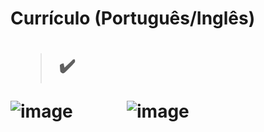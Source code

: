 <h1> Currículo (Português/Inglês) <h1> 

  > ✔️

![image](https://user-images.githubusercontent.com/79876042/181008328-e98e0647-4762-4a3d-a68d-f22929c7c423.png)
&nbsp;&nbsp;&nbsp;&nbsp;&nbsp;&nbsp;&nbsp;&nbsp;&nbsp;&nbsp;&nbsp;&nbsp;![image](https://user-images.githubusercontent.com/79876042/181008620-7b167a34-191a-482c-8545-fc1fd80f6ca2.png)

